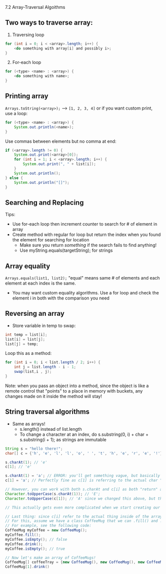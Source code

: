 7.2 Array-Traversal Algoithms

## Two ways to traverse array:
1. Traversing loop
```java
for (int i = 0; i < <array>.length; i++) {
	<do something with array[i] and possibly i>;
}
```
2. For-each loop
```java
for (<type> <name> : <array>) {
	<do something with name>;
}
```
## Printing array
`Arrays.toString(<array>);` --> `[1, 2, 3, 4]`
or if you want custom print, use a loop:
```java
for (<type> <name> : <array>) {
	System.out.println(<name>);
}
```
Use commas between elements but no comma at end:
```java
if (<array>.length != 0) {
	System.out.print(<array>[0]);
	for (int i = 1; i < <array>.length; i++) {
		System.out.print(", " + list[i]);
	}
	System.out.println();
} else {
	System.out.println("[]");
}
```
## Searching and Replacing
Tips:
- Use for-each loop then increment counter to search for # of element in array
- Create method with regular for loop but return the index when you found the element for searching for location
	- Make sure you return *something* if the search fails to find anything!
	- Use myString.equals(targetString); for strings
## Array equality
`Arrays.equals(list1, list2);`
"equal" means same # of elements and each element at each index is the same.
- You may want custom equality algorithms. Use a for loop and check the element i in both with the comparison you need
## Reversing an array
- Store variable in temp to swap:
```java
int temp = list[i];
list[i] = list[j];
list[j] = temp;
```
Loop this as a method:
```java
for (int i = 0; i < list.length / 2; i++) {
	int j = list.length - i - 1;
	swap(list,i , j);
}
```
Note: when you pass an object into a method, since the object is like a remote control that "points" to a place in memory with buckets, any changes made on it inside the method will stay!
## String traversal algorithms
- Same as arrays!
	- s.length() instead of list.length
	- To change a character at an index, do s.substring(0, i) + char + s.substring(i + 1); as strings are immutable


```java
String s = "hello there!";
char[] c = {'h', 'e', 'l', 'l', 'o', ' ', 't', 'h', 'e', 'r', 'e', '!'};

s.charAt(1); // 'e'
c[1]; // 'e'

s.charAt(1) = 'a'; // ERROR: you'll get something vague, but basically strings are immutable and you can't "assign" a value to a method
c[1] = 'a'; // Perfectly fine as c[1] is referring to the actual char "bucket" within the array

// However, you can work with both s.charAt and c[i] as both "return" a char:
Character.toUpperCase(s.charAt(1)); // 'E';
Character.toUpperCase(c[1]); // 'A' since we changed this above, but the idea that you can work with it as a character still stands.

// This actually gets even more complicated when we start creating our own objects, but that's for sometime later in the course

// Last thing: since c[i] refer to the actual thing inside of the array, running methods on objects stored in them *will* persist (confusing, I know?)
// For this, assume we have a class CoffeeMug that we can .fill() and .drink() and can do .isEmpty() which returns a boolean
// For example, see the following code:
CoffeeMug myCoffee = new CoffeeMug();
myCoffee.fill();
myCoffee.isEmpty(); // false
myCoffee.drink();
myCoffee.isEmpty(); // true

// Now let's make an array of CoffeeMugs!
CoffeeMug[] coffeeTray = {new CoffeeMug(), new CoffeeMug(), new CoffeeMug()}; // Make new array with 3 of them
CoffeeMug[1].drink()
```
